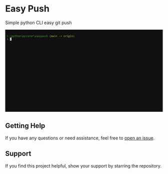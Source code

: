 # Easy Push

Simple python CLI easy git push

![](example.gif)

## Getting Help

If you have any questions or need assistance, feel free to [open an issue](https://github.com/pycorer/easypush/issues).

## Support

If you find this project helpful, show your support by starring the repository.